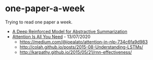 # one-paper-a-week
Trying to read one paper a week.

- [A Deep Reinforced Model for Abstractive Summarization](https://arxiv.org/abs/1705.04304)
- [Attention Is All You Need](https://papers.nips.cc/paper/7181-attention-is-all-you-need.pdf) - 13/07/2020
  - https://medium.com/@joealato/attention-in-nlp-734c6fa9d983
  - http://colah.github.io/posts/2015-08-Understanding-LSTMs/
  - http://karpathy.github.io/2015/05/21/rnn-effectiveness/
